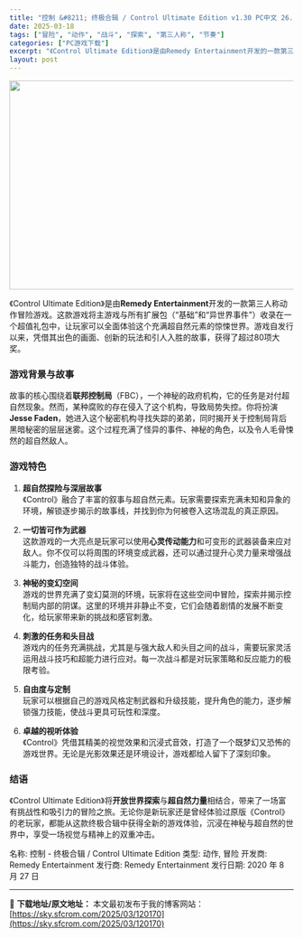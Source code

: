 ```yaml
---
title: "控制 &#8211; 终极合辑 / Control Ultimate Edition v1.30 PC中文 26.36G"
date: 2025-03-18
tags: ["冒险", "动作", "战斗", "探索", "第三人称", "节奏"]
categories: ["PC游戏下载"]
excerpt: "《Control Ultimate Edition》是由Remedy Entertainment开发的一款第三人称动作冒险游戏。这款游戏将主游戏与所有扩展包（“基础”和“异世界事件”）收录在一个超值礼包中，让玩家可以全面体验这个充满超自然元素的惊悚世界。游戏自发行以来，凭借其出色的画面、创新的玩法和&hellip;"
layout: post
---
```


<img class="aligncenter size-full wp-image-119962" src="https://sky.sfcrom.com/wp-content/uploads/2025/03/2025031704551874.webp" alt="" width="660" height="370" />
<p data-start="0" data-end="173">《Control Ultimate Edition》是由<strong data-start="28" data-end="52">Remedy Entertainment</strong>开发的一款第三人称动作冒险游戏。这款游戏将主游戏与所有扩展包（“基础”和“异世界事件”）收录在一个超值礼包中，让玩家可以全面体验这个充满超自然元素的惊悚世界。游戏自发行以来，凭借其出色的画面、创新的玩法和引人入胜的故事，获得了超过80项大奖。</p>

<h3 data-start="175" data-end="186">游戏背景与故事</h3>
<p data-start="187" data-end="350">故事的核心围绕着<strong data-start="195" data-end="204">联邦控制局</strong>（FBC），一个神秘的政府机构，它的任务是对付超自然现象。然而，某种腐败的存在侵入了这个机构，导致局势失控。你将扮演<strong data-start="262" data-end="277">Jesse Faden</strong>，她进入这个秘密机构寻找失踪的弟弟，同时揭开关于控制局背后黑暗秘密的层层迷雾。这个过程充满了怪异的事件、神秘的角色，以及令人毛骨悚然的超自然敌人。</p>

<h3 data-start="352" data-end="360">游戏特色</h3>
<ol data-start="361" data-end="931">
 	<li data-start="361" data-end="455">
<p data-start="364" data-end="455"><strong data-start="364" data-end="378">超自然探险与深层故事</strong><br data-start="378" data-end="381" />《Control》融合了丰富的叙事与超自然元素。玩家需要探索充满未知和异象的环境，解锁逐步揭示的故事线，并找到你为何被卷入这场混乱的真正原因。</p>
</li>
 	<li data-start="457" data-end="564">
<p data-start="460" data-end="564"><strong data-start="460" data-end="472">一切皆可作为武器</strong><br data-start="472" data-end="475" />这款游戏的一大亮点是玩家可以使用<strong data-start="494" data-end="504">心灵传动能力</strong>和可变形的武器装备来应对敌人。你不仅可以将周围的环境变成武器，还可以通过提升心灵力量来增强战斗能力，创造独特的战斗体验。</p>
</li>
 	<li data-start="566" data-end="670">
<p data-start="569" data-end="670"><strong data-start="569" data-end="580">神秘的变幻空间</strong><br data-start="580" data-end="583" />游戏的世界充满了变幻莫测的环境，玩家将在这些空间中冒险，探索并揭示控制局内部的阴谋。这里的环境并非静止不变，它们会随着剧情的发展不断变化，给玩家带来新的挑战和感官刺激。</p>
</li>
 	<li data-start="672" data-end="766">
<p data-start="675" data-end="766"><strong data-start="675" data-end="688">刺激的任务和头目战</strong><br data-start="688" data-end="691" />游戏内的任务充满挑战，尤其是与强大敌人和头目之间的战斗，需要玩家灵活运用战斗技巧和超能力进行应对。每一次战斗都是对玩家策略和反应能力的极限考验。</p>
</li>
 	<li data-start="768" data-end="839">
<p data-start="771" data-end="839"><strong data-start="771" data-end="781">自由度与定制</strong><br data-start="781" data-end="784" />玩家可以根据自己的游戏风格定制武器和升级技能，提升角色的能力，逐步解锁强力技能，使战斗更具可玩性和深度。</p>
</li>
 	<li data-start="841" data-end="931">
<p data-start="844" data-end="931"><strong data-start="844" data-end="855">卓越的视听体验</strong><br data-start="855" data-end="858" />《Control》凭借其精美的视觉效果和沉浸式音效，打造了一个既梦幻又恐怖的游戏世界。无论是光影效果还是环境设计，游戏都给人留下了深刻印象。</p>
</li>
</ol>
<h3 data-start="933" data-end="939">结语</h3>
<p data-start="940" data-end="1091">《Control Ultimate Edition》将<strong data-start="967" data-end="977">开放世界探索</strong>与<strong data-start="978" data-end="987">超自然力量</strong>相结合，带来了一场富有挑战性和吸引力的冒险之旅。无论你是新玩家还是曾经体验过原版《Control》的老玩家，都能从这款终极合辑中获得全新的游戏体验，沉浸在神秘与超自然的世界中，享受一场视觉与精神上的双重冲击。</p>
名称: 控制 - 终极合辑 / Control Ultimate Edition
类型: 动作, 冒险
开发商: Remedy Entertainment
发行商: Remedy Entertainment
发行日期: 2020 年 8 月 27 日

---
📖 **下载地址/原文地址：** 本文最初发布于我的博客网站：[https://sky.sfcrom.com/2025/03/120170](https://sky.sfcrom.com/2025/03/120170)
